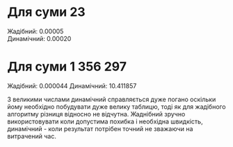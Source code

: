 # Для суми 23

Жадібний: 0.00005             
Динамічний: 0.00020


# Для суми  1 356 297

Жадібний: 0.000044
Динамічний: 10.411857

З великими числами динамічний справляється дуже погано оскільки йому необхідно побудувати дуже велику таблицю, тоді як для жадібного алгоритму різниця відносно не відчутна.
Жаднібний зручно використовувати коли допустима похибка і необхідна швидкість, динамічний - коли результат потрібен точний не зважаючи на витрачений час.

